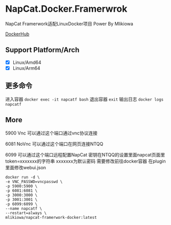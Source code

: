 # NapCat.Docker.Framerwrok
NapCat Framerwork适配LinuxDocker项目 Power By Mlikiowa 

[DockerHub](https://hub.docker.com/r/mlikiowa/napcat-framerwork-docker)

## Support Platform/Arch
- [x] Linux/Amd64
- [x] Linux/Arm64

## 更多命令
进入容器 `docker exec -it napcatf bash`
退出容器 `exit`
输出日志 `docker logs napcatf`
## More
5900 Vnc 可以通过这个端口通过vnc协议连接

6081 NoVnc 可以通过这个端口在网页连接NTQQ

6099 可以通过这个端口远程配置NapCat 密钥在NTQQ的设置里面napcat页面里token=xxxxxxx的字符串 xxxxxxx为默认密码 需要修改前往docker容器 在plugin里面修改webui.json

```
docker run -d \
-e VNC_PASSWD=vncpasswd \
-p 5900:5900 \
-p 6081:6081 \
-p 3000:3000 \
-p 3001:3001 \
-p 6099:6099 \
--name napcatf \
--restart=always \
mlikiowa/napcat-framerwork-docker:latest
```
